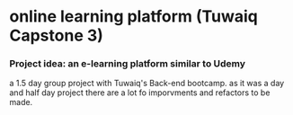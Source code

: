 
# online learning platform (Tuwaiq Capstone 3)
### Project idea: an e-learning platform similar to Udemy

a 1.5 day group project with Tuwaiq's Back-end bootcamp.
as it was a day and half day project there are a lot fo imporvments and refactors to be made.




